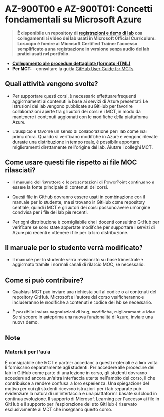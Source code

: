# AZ-900T00 e AZ-900T01: Concetti fondamentali su Microsoft Azure

> **È disponibile un repository di [registrazioni e demo di lab](https://github.com/MicrosoftLearning/Lab-Demo-Recordings) con collegamenti ai video dei lab usati in Microsoft Official Curriculum. Lo scopo è fornire ai Microsoft Certified Trainer l'accesso semplificato a una registrazione in versione senza audio dei lab pratici usati nel portfolio.**

- **[Collegamento alle procedure dettagliate (formato HTML)](https://microsoftlearning.github.io/AZ-900T0xIT-MicrosoftAzureFundamentals/)**
- **Per MCT:** - consultare la guida [GitHub User Guide for MCTs](https://microsoftlearning.github.io/MCT-User-Guide/)

## Quali attività vengono svolte?

- Per supportare questi corsi, è necessario effettuare frequenti aggiornamenti ai contenuti in base ai servizi di Azure presentati.  Le istruzioni dei lab vengono pubblicate su GitHub per favorire collaborazioni aperte tra gli autori dei corsi e i MCT, in modo da mantenere i contenuti aggiornati con le modifiche della piattaforma Azure.

- L'auspicio è favorire un senso di collaborazione per i lab come mai prima d'ora. Quando si verificano modifiche in Azure e vengono rilevate durante una distribuzione in tempo reale, è possibile apportare miglioramenti direttamente nell'origine del lab.  Aiutare i colleghi MCT.

## Come usare questi file rispetto ai file MOC rilasciati?

- Il manuale dell'istruttore e le presentazioni di PowerPoint continuano a essere la fonte principale di contenuti dei corsi.

- Questi file in GitHub dovranno essere usati in combinazione con il manuale per lo studente, ma si trovano in GitHub come repository centrale, quindi i MCT e gli autori dei corsi possono avere un'origine condivisa per i file dei lab più recenti.

- Per ogni distribuzione è consigliabile che i docenti consultino GitHub per verificare se sono state apportate modifiche per supportare i servizi di Azure più recenti e ottenere i file per la loro distribuzione.

## Il manuale per lo studente verrà modificato?

- Il manuale per lo studente verrà revisionato su base trimestrale e aggiornato tramite i normali canali di rilascio MOC, se necessario.

## Come si può contribuire?

- Qualsiasi MCT può inviare una richiesta pull al codice o ai contenuti del repository GitHub. Microsoft e l'autore del corso verificheranno e includeranno le modifiche a contenuti e codice dei lab se necessario.

- È possibile inviare segnalazioni di bug, modifiche, miglioramenti e idee.  Se si scopre in anteprima una nuova funzionalità di Azure,  inviare una nuova demo.

## Note

### Materiali per l'aula

È consigliabile che MCT e partner accedano a questi materiali e a loro volta li forniscano separatamente agli studenti.  Per accedere alle procedure dei lab in GitHub come parte di una lezione in corso, gli studenti dovranno accedere ad ancora un'altra interfaccia utente nell'ambito del corso, il che contribuisce a rendere confusa la loro esperienza. Una spiegazione del motivo per cui gli studenti ricevono istruzioni per i lab separate può evidenziare la natura di un'interfaccia e una piattaforma basate sul cloud in continua evoluzione. Il supporto di Microsoft Learning per l'accesso ai file in GitHub e il supporto per l'esplorazione del sito GitHub è riservato esclusivamente ai MCT che insegnano questo corso.
